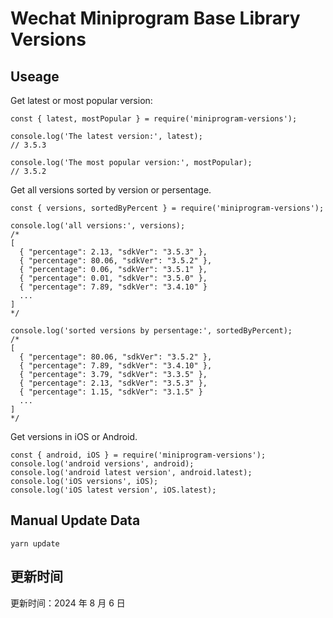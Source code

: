 
# Wechat Miniprogram Base Library Versions

## Useage

Get latest or most popular version:

```;
const { latest, mostPopular } = require('miniprogram-versions');

console.log('The latest version:', latest);
// 3.5.3

console.log('The most popular version:', mostPopular);
// 3.5.2

```

Get all versions sorted by version or persentage.

```
const { versions, sortedByPercent } = require('miniprogram-versions');

console.log('all versions:', versions);
/*
[
  { "percentage": 2.13, "sdkVer": "3.5.3" },
  { "percentage": 80.06, "sdkVer": "3.5.2" },
  { "percentage": 0.06, "sdkVer": "3.5.1" },
  { "percentage": 0.01, "sdkVer": "3.5.0" },
  { "percentage": 7.89, "sdkVer": "3.4.10" }
  ...
]
*/

console.log('sorted versions by persentage:', sortedByPercent);
/*
[
  { "percentage": 80.06, "sdkVer": "3.5.2" },
  { "percentage": 7.89, "sdkVer": "3.4.10" },
  { "percentage": 3.79, "sdkVer": "3.3.5" },
  { "percentage": 2.13, "sdkVer": "3.5.3" },
  { "percentage": 1.15, "sdkVer": "3.1.5" }
  ...
]
*/
```

Get versions in iOS or Android.

```
const { android, iOS } = require('miniprogram-versions');
console.log('android versions', android);
console.log('android latest version', android.latest);
console.log('iOS versions', iOS);
console.log('iOS latest version', iOS.latest);
```

## Manual Update Data

```
yarn update
```

## 更新时间

更新时间：2024 年 8 月 6 日
